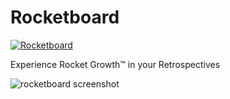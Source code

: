 Rocketboard
===========
[![Rocketboard](https://github.com/rocketdynamics/rocketboard/actions/workflows/pipeline.yml/badge.svg)](https://github.com/rocketdynamics/rocketboard/actions/workflows/pipeline.yml)

Experience Rocket Growth™ in your Retrospectives

![rocketboard screenshot](https://raw.githubusercontent.com/rocketdynamics/rocketboard/gh-pages/screenshot.png)
